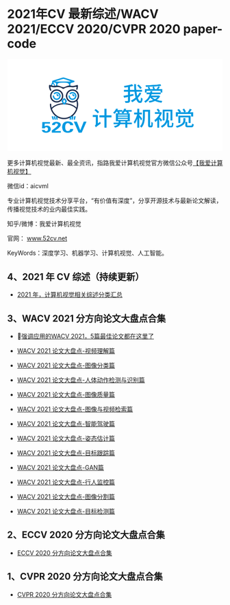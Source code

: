 # 2021年CV 最新综述/WACV 2021/ECCV 2020/CVPR 2020 paper-code

<div align="center">
  <img src="image/52CV1.png" width="600"/>
</div>


更多计算机视觉最新、最全资讯，指路我爱计算机视觉官方微信公众号[【我爱计算机视觉】](https://mp.weixin.qq.com/s/BxzK_MR372BsF_p81Tdx1A)

微信id：aicvml

专业计算机视觉技术分享平台，“有价值有深度”，分享开源技术与最新论文解读，传播视觉技术的业内最佳实践。

知乎/微博：我爱计算机视觉

官网： www.52cv.net

KeyWords：深度学习、机器学习、计算机视觉、人工智能。


## 4、2021 年 CV 综述（持续更新）

- [2021 年，计算机视觉相关综述分类汇总](https://github.com/52CV/2021-CV-Survey)



## 3、WACV 2021 分方向论文大盘点合集

-  📜[强调应用的WACV 2021，5篇最佳论文都在这里了](https://zhuanlan.zhihu.com/p/352042288)

- [WACV 2021 论文大盘点-视频理解篇](https://zhuanlan.zhihu.com/p/349956079)

- [WACV 2021 论文大盘点-图像分类篇](https://zhuanlan.zhihu.com/p/349768994)

- [WACV 2021 论文大盘点-人体动作检测与识别篇](https://zhuanlan.zhihu.com/p/349204409)

- [WACV 2021 论文大盘点-图像质量篇](https://zhuanlan.zhihu.com/p/348695402)

- [WACV 2021 论文大盘点-图像与视频检索篇](https://zhuanlan.zhihu.com/p/348494198)

- [WACV 2021 论文大盘点-智能驾驶篇](https://zhuanlan.zhihu.com/p/348493677)

- [WACV 2021 论文大盘点-姿态估计篇](https://zhuanlan.zhihu.com/p/347574252)

- [WACV 2021 论文大盘点-目标跟踪篇](https://zhuanlan.zhihu.com/p/347303230)

- [WACV 2021 论文大盘点-GAN篇](https://zhuanlan.zhihu.com/p/347032297)

- [WACV 2021 论文大盘点-行人监控篇](https://zhuanlan.zhihu.com/p/346133693)

- [WACV 2021 论文大盘点-图像分割篇](https://zhuanlan.zhihu.com/p/345861558)

- [WACV 2021 论文大盘点-目标检测篇](https://zhuanlan.zhihu.com/p/345311150)



## 2、ECCV 2020 分方向论文大盘点合集

- [ECCV 2020 分方向论文大盘点合集](https://github.com/52CV/ECCV-2020-Papers)

## 1、CVPR 2020 分方向论文大盘点合集

- [CVPR 2020 分方向论文大盘点合集](https://github.com/52CV/CVPR-2020-Papers)
